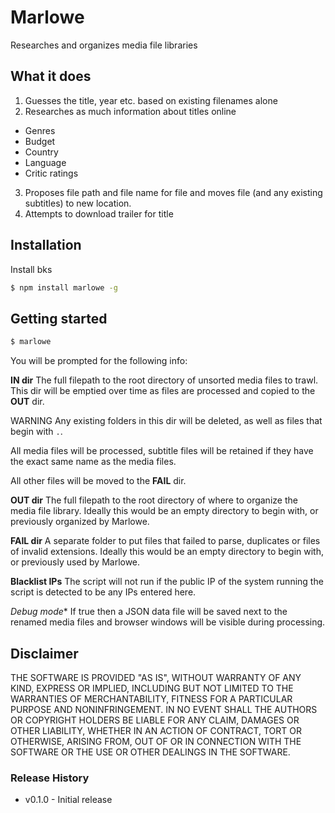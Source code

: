 Marlowe
=======

Researches and organizes media file libraries

What it does
------------

1. Guesses the title, year etc. based on existing filenames alone
2. Researches as much information about titles online
  - Genres
  - Budget
  - Country
  - Language
  - Critic ratings
3. Proposes file path and file name for file and moves file (and any existing subtitles) to new location.
4. Attempts to download trailer for title

Installation
------------

Install bks
```bash
$ npm install marlowe -g
```

Getting started
---------------

```bash
$ marlowe
```

You will be prompted for the following info:

**IN dir**
The full filepath to the root directory of unsorted media files to trawl. This dir will be emptied over time as files are processed and copied to the **OUT** dir.  

WARNING Any existing folders in this dir will be deleted, as well as files that begin with `.`.  

All media files will be processed, subtitle files will be retained if they have the exact same name as the media files.  

All other files will be moved to the **FAIL** dir. 

**OUT dir**
The full filepath to the root directory of where to organize the media file library. Ideally this would be an empty directory to begin with, or previously organized by Marlowe.

**FAIL dir**
A separate folder to put files that failed to parse, duplicates or files of invalid extensions. Ideally this would be an empty directory to begin with, or previously used by Marlowe.

**Blacklist IPs**
The script will not run if the public IP of the system running the script is detected to be any IPs entered here.

*Debug mode**
If true then a JSON data file will be saved next to the renamed media files and browser windows will be visible during processing.

Disclaimer
----------

THE SOFTWARE IS PROVIDED "AS IS", WITHOUT WARRANTY OF ANY KIND, EXPRESS OR IMPLIED, INCLUDING BUT NOT LIMITED TO THE WARRANTIES OF MERCHANTABILITY, FITNESS FOR A PARTICULAR PURPOSE AND NONINFRINGEMENT. IN NO EVENT SHALL THE AUTHORS OR COPYRIGHT HOLDERS BE LIABLE FOR ANY CLAIM, DAMAGES OR OTHER LIABILITY, WHETHER IN AN ACTION OF CONTRACT, TORT OR OTHERWISE, ARISING FROM, OUT OF OR IN CONNECTION WITH THE SOFTWARE OR THE USE OR OTHER DEALINGS IN THE SOFTWARE.

### Release History ###

- v0.1.0 - Initial release
